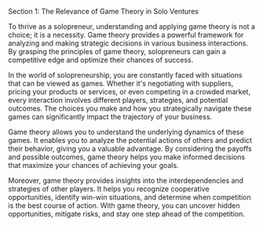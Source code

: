 Section 1: The Relevance of Game Theory in Solo Ventures

To thrive as a solopreneur, understanding and applying game theory is not a choice; it is a necessity. Game theory provides a powerful framework for analyzing and making strategic decisions in various business interactions. By grasping the principles of game theory, solopreneurs can gain a competitive edge and optimize their chances of success.

In the world of solopreneurship, you are constantly faced with situations that can be viewed as games. Whether it's negotiating with suppliers, pricing your products or services, or even competing in a crowded market, every interaction involves different players, strategies, and potential outcomes. The choices you make and how you strategically navigate these games can significantly impact the trajectory of your business.

Game theory allows you to understand the underlying dynamics of these games. It enables you to analyze the potential actions of others and predict their behavior, giving you a valuable advantage. By considering the payoffs and possible outcomes, game theory helps you make informed decisions that maximize your chances of achieving your goals.

Moreover, game theory provides insights into the interdependencies and strategies of other players. It helps you recognize cooperative opportunities, identify win-win situations, and determine when competition is the best course of action. With game theory, you can uncover hidden opportunities, mitigate risks, and stay one step ahead of the competition.